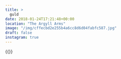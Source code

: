 ```yaml
---
title: >
  guld
date: 2018-01-24T17:21:48+00:00
location: "The Argyll Arms"
image: "/img/cffecbd2e255b4a6cc8d6d04fabfc587.jpg"
draft: false
instagram: true
---
```


{{<photo src="/img/cffecbd2e255b4a6cc8d6d04fabfc587.jpg">}}

